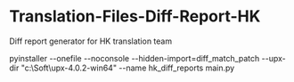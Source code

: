 # Translation-Files-Diff-Report-HK
Diff report generator for HK translation team

pyinstaller --onefile --noconsole --hidden-import=diff_match_patch --upx-dir "c:\Soft\upx-4.0.2-win64" --name hk_diff_reports main.py